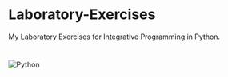 # Laboratory-Exercises
My Laboratory Exercises for Integrative Programming in Python.
#
![Python](https://logos-download.com/wp-content/uploads/2016/10/Python_logo_wordmark.png)

